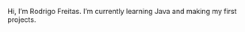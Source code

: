 Hi, I’m Rodrigo Freitas.
I’m currently learning Java and making my first projects.

<!---
rodrigosousa28/rodrigosousa28 is a ✨ special ✨ repository because its `README.md` (this file) appears on your GitHub profile.
You can click the Preview link to take a look at your changes.
--->
